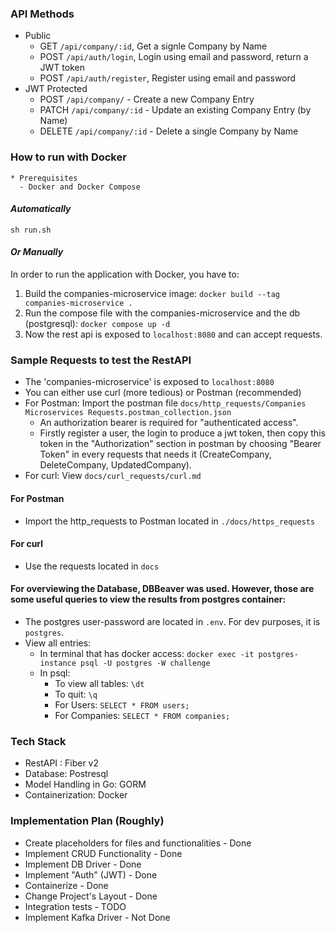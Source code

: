 ### API Methods

- Public
  - GET `/api/company/:id`, Get a signle Company by Name
  - POST `/api/auth/login`, Login using email and password, return a JWT token
  - POST `/api/auth/register`, Register using email and password
- JWT Protected
  - POST `/api/company/` - Create a new Company Entry 
  - PATCH `/api/company/:id` - Update an existing Company Entry (by Name) 
  - DELETE `/api/company/:id` - Delete a single Company by Name

### How to run with Docker
```
* Prerequisites
  - Docker and Docker Compose
```
#### *Automatically*
`sh run.sh`

#### *Or Manually*

In order to run the application with Docker, you have to:
1. Build the companies-microservice image: `docker build --tag companies-microservice .`
2. Run the compose file with the companies-microservice and the db (postgresql): `docker compose up -d`
3. Now the rest api is exposed to `localhost:8080` and can accept requests.

### Sample Requests to test the RestAPI

- The 'companies-microservice' is exposed to `localhost:8080`
- You can either use curl (more tedious) or Postman (recommended)
- For Postman: Import the postman file `docs/http_requests/Companies Microservices Requests.postman_collection.json`
  - An authorization bearer is required for "authenticated access".
  - Firstly register a user, the login to produce a jwt token, then copy this token in the "Authorization" section in postman by choosing "Bearer Token" in every requests that needs it (CreateCompany, DeleteCompany, UpdatedCompany).
- For curl: View `docs/curl_requests/curl.md`

#### For Postman
- Import the http_requests to Postman located in `./docs/https_requests`

#### For curl
- Use the requests located in `docs`

#### For overviewing the Database, DBBeaver was used. However, those are some useful queries to view the results from postgres container:
- The postgres user-password are located in `.env`. For dev purposes, it is `postgres`.
- View all entries:
  - In terminal that has docker access: `docker exec -it postgres-instance psql -U postgres -W challenge`
  - In psql: 
    - To view all tables: `\dt`
    - To quit: `\q`
    - For Users: `SELECT * FROM users;`
    - For Companies: `SELECT * FROM companies;`

### Tech Stack
- RestAPI : Fiber v2
- Database: Postresql
- Model Handling in Go: GORM
- Containerization: Docker 

### Implementation Plan (Roughly)

  - Create placeholders for files and functionalities - Done
  - Implement CRUD Functionality - Done 
  - Implement DB Driver - Done 
  - Implement "Auth" (JWT) - Done
  - Containerize - Done
  - Change Project's Layout - Done
  - Integration tests - TODO
  - Implement Kafka Driver - Not Done
